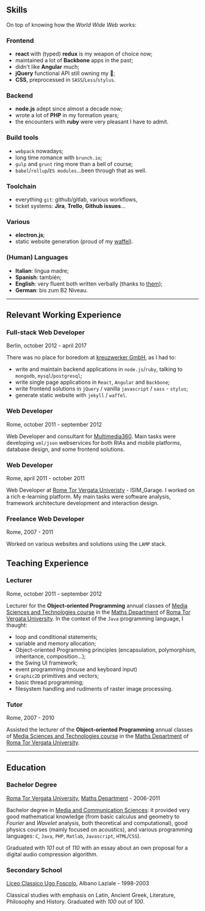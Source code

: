 ## Skills

On top of knowing how the _World Wide Web_ works:

### Frontend

- **react** with (typed) **redux** is my weapon of choice now;
- maintained a lot of **Backbone** apps in the past;
- didn't like **Angular** much;
- **jQuery** functional API still owning my 🖤;
- **CSS**, preprocessed in `SASS`/`Less`/`stylus`.

### Backend

- **node.js** adept since almost a decade now;
- wrote a lot of **PHP** in my formation years;
- the encounters with **ruby** were very pleasant I have to admit.

### Build tools

- `webpack` nowadays;
- long time romance with `brunch.io`;
- `gulp` and `grunt` ring more than a bell of course;
- `babel`/`rollup`/`ES modules`...been through that as well.

### Toolchain

- everything `git`: github/gitlab, various workflows, 
- ticket systems: **Jira**, **Trello**, **Github issues**...

### Various

- **electron.js**;
- static website generation (proud of my [waffel][wfl]).

### (Human) Languages

- **Italian**: lingua madre;
- **Spanish**: también;
- **English**: very fluent both written verbally (thanks to [them][smt]);
- **German**: bis zum B2 Niveau.

---

## Relevant Working Experience

### Full-stack Web Developer
Berlin, october 2012 - april 2017

There was no place for boredom at [kreuzwerker GmbH][xw], as I had to:

- write and maintain backend applications in `node.js`/`ruby`, talking to `mongodb`, `mysql`/`postgresql`;
- write single page applications in `React`, `Angular` and `Backbone`;
- write frontend solutions in `jQuery` / vanilla `javascript` / `sass` - `stylus`;
- generate static website with `jekyll` / `waffel`.

### Web Developer
Rome, october 2011 - september 2012

Web Developer and consultant for [Multimedia360][mm].
Main tasks were developing `xml/json` webservices for both RIAs and mobile platforms, database design, and some frontend solutions.

### Web Developer
Rome, april 2011 - october 2011

Web Developer at [Rome Tor Vergata Univeristy][tv] - ISIM_Garage. I worked on a rich e-learning platform. My main tasks were software analysis, framework architecture development and interaction design.

### Freelance Web Developer
Rome, 2007 - 2011

Worked on various websites and solutions using the `LAMP` stack.

## Teaching Experience

### Lecturer
Rome, october 2011 - september 2012

Lecturer for the **Object-oriented Programming** annual classes of [Media Sciences and Technologies course][smc] in the [Maths Department][mat] of [Roma Tor Vergata University][tv]. In the context of the `Java` programming language, I thaught:

- loop and conditional statements;
- variable and memory allocation;
- Object-oriented Programming principles (encapsulation, polymorphism, inheritance, composition...);
- the Swing UI framework;
- event programming (mouse and keyboard input)
- `Graphic2D` primitives and vectors;
- basic thread programming;
- filesystem handling and rudiments of raster image processing.

### Tutor
Rome, 2007 - 2010

Assisted the lecturer of the **Object-oriented Programming** annual classes of [Media Sciences and Technologies course][smc] in the [Maths Department][mat] of [Roma Tor Vergata University][tv].

---

## Education

### Bachelor Degree
[Roma Tor Vergata University][tv], [Maths Department][mat] - 2006-2011

Bachelor degree in [Media and Communication Sciences][smc]: it provided very good mathematical knowledge (from basic calculus and geometry to _Fourier_ and _Wavelet_ analysis, both theoretical and computational), good physics courses (mainly focused on acoustics), and various programming languages: `C`, `Java`, `PHP`, `Matlab`, `Javascript`, `HTML`/`CSS`).

Graduated with _101_ out of _110_ with an essay about an own proposal for a digital audio compression algorithm.

### Secondary School
[Liceo Classico Ugo Foscolo][alb], Albano Laziale - 1998-2003

Classical studies with emphasis on Latin, Ancient Greek, Literature, Philosophy and History.
Graduated with _100_ out of _100_.

[xw]: https://www.kreuzwerker.de/
[mm]: http://www.multimedia360.it/
[tv]: https://web.uniroma2.it/home/newlang/english
[smc]: http://www.scienzamedia.uniroma2.it/
[mat]: http://www.mat.uniroma2.it/
[alb]: https://liceougofoscolo.edu.it/
[smt]: https://www.diegocaponera.com/the-smiths-complete-lyrics
[wfl]: https://moonwave99.github.io/waffel/
